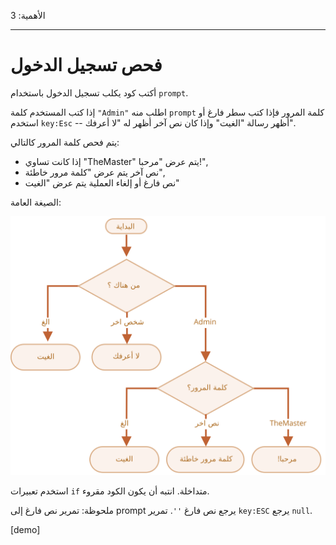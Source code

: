 الأهمية: 3

---

# فحص تسجيل الدخول

أكتب كود يكلب تسجيل الدخول باستخدام `prompt`.

إذا كتب المستخدم كلمة `"Admin"` اطلب منه `prompt` كلمة المرور فإذا كتب سطر فارغ أو استخدم `key:Esc` -- أظهر رسالة "الغيت" وإذا كان نص آخر أظهر له "لا أعرفك".

يتم فحص كلمة المرور كالتالي:

- إذا كانت تساوي "TheMaster" يتم عرض "مرحبا!",
- نص آخر يتم عرض "كلمة مرور خاطئة",
- نص فارغ أو إلغاء العملية يتم عرض "الغيت"

الصيغة العامة:

![](ifelse_task.svg)

استخدم تعبيرات `if` متداخلة. انتبه أن يكون الكود مقروء.

ملحوظة:  تمرير نص فارغ إلى prompt يرجع نص فارغ `''`. تمرير `key:ESC` يرجع `null`.

[demo]
